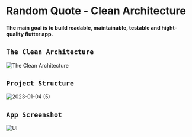 # Random Quote - Clean Architecture

#### The main goal is to build readable, maintainable, testable and hight-quality flutter app.

## `The Clean Architecture`

![The Clean Architecture](https://blog.cleancoder.com/uncle-bob/images/2012-08-13-the-clean-architecture/CleanArchitecture.jpg)

## `Project Structure`

![2023-01-04 (5)](https://user-images.githubusercontent.com/68785353/210469211-eae0fb6d-114b-48f2-90b3-199a06fa3511.png)

## `App Screenshot`

![UI](https://user-images.githubusercontent.com/68785353/210469394-cffa0a69-8367-46ed-8b44-d9318c2b178a.png)
